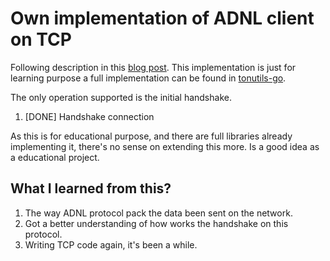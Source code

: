 # Own implementation of ADNL client on TCP 

Following description in this [blog post](https://docs.ton.org/develop/network/adnl-tcp). This implementation is just for learning purpose
a full implementation can be found in [tonutils-go](https://github.com/xssnick/tonutils-go/tree/master).

The only operation supported is the initial handshake.
1. [DONE] Handshake connection

As this is for educational purpose, and there are full libraries already implementing it, there's no sense on extending this more.
Is a good idea as a educational project.

## What I learned from this?

1. The way ADNL protocol pack the data been sent on the network.
2. Got a better understanding of how works the handshake on this protocol.
3. Writing TCP code again, it's been a while. 

